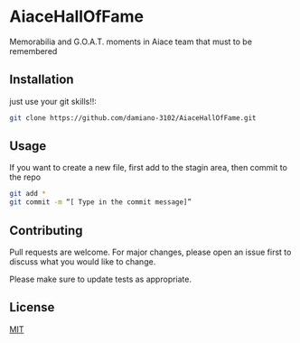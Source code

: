 # AiaceHallOfFame
Memorabilia and G.O.A.T. moments in Aiace team that must to be remembered

## Installation

just use your git skills!!: 

```bash
git clone https://github.com/damiano-3102/AiaceHallOfFame.git
```

## Usage
If you want to create a new file, first add to the stagin area, then commit to the repo
```bash
git add *
git commit -m “[ Type in the commit message]”
```

## Contributing

Pull requests are welcome. For major changes, please open an issue first
to discuss what you would like to change.

Please make sure to update tests as appropriate.

## License

[MIT](https://choosealicense.com/licenses/mit/)